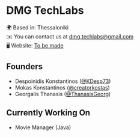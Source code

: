 # DMG TechLabs

🌍 Based in: Thessaloniki <br>
✉️ You can contact us at [dmg.techlabs@gmail.com](mailto:dmg.techlabs@gmail.com) <br>
🖥️ Website: [To be made](http://localhost:80/)

## Founders

* Despoinidis Konstantinos ([@KDesp73](https://github.com/KDesp73))
* Mokas Konstantinos ([@creatorkostas](https://github.com/creatorkostas))
* Georgalis Thanasis ([@ThanasisGeorg](https://github.com/ThanasisGeorg))

## Currently Working On

* Movie Manager (Java)
